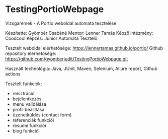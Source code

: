 # TestingPortioWebpage
Vizsgaremek - A Portio weboldal automata tesztelése


Készítette: Gyömbér Csabáné
Mentor: Lenner Tamás
Képző intézmény: Coodcool
Képzés: Junior Automata Tesztelő


Tesztelt weboldal elérhetősége: https://lennertamas.github.io/portio/ 
Github repository elérhetősége: https://github.com/gyomberjudit/TestingPortioWebpage.git


Használt technológia:
Java, JUnit, Maven, Selenium, Allure report, Github actions


Tesztelt funkciók:
- reisztráció
- bejelentkezés
- menu validálása
- profil beállítása
- üzenetküldés (contact form)
- referenciák funkciói
- resume funkciói
- blog funkciói

